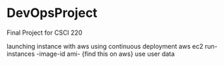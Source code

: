 # DevOpsProject
Final Project for CSCI 220


launching instance with aws using continuous deployment
aws ec2 run-instances -image-id ami- {find this on aws} use user data

